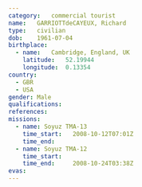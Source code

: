 ```yaml
---
category:	commercial tourist
name:	GARRIOTTdeCAYEUX, Richard
type:	civilian
dob:	1961-07-04
birthplace:
  - name:	Cambridge, England, UK
    latitude:	52.19944
    longitude:	0.13354
country:
  - GBR
  - USA
gender:	Male
qualifications:
references:
missions:
  - name: Soyuz TMA-13
    time_start:   2008-10-12T07:01Z
    time_end:     
  - name: Soyuz TMA-12
    time_start:   
    time_end:     2008-10-24T03:38Z
evas:
---
```

